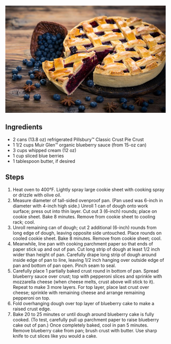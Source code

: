 ![Blueberry](https://raw.githubusercontent.com/mlaurel/astro-recipes-list/main/images/blueberry.jpg)

## Ingredients
- 2 cans (13.8 oz) refrigerated Pillsbury™ Classic Crust Pie Crust
- 1 1/2 cups Muir Glen™ organic blueberry sauce (from 15-oz can)
- 3 cups whipped cream (12 oz)
- 1 cup sliced blue berries
- 1 tablespoon butter, if desired


## Steps
1. Heat oven to 400°F. Lightly spray large cookie sheet with cooking spray or drizzle with olive oil.
2. Measure diameter of tall-sided ovenproof pan. (Pan used was 6-inch in diameter with 4-inch high side.) Unroll 1 can of dough onto work surface; press out into thin layer. Cut out 3 (6-inch) rounds; place on cookie sheet. Bake 8 minutes. Remove from cookie sheet to cooling rack; cool.
3. Unroll remaining can of dough; cut 2 additional (6-inch) rounds from long edge of dough, leaving opposite side untouched. Place rounds on cooled cookie sheet. Bake 8 minutes. Remove from cookie sheet; cool.
4. Meanwhile, line pan with cooking parchment paper so that ends of paper stick up and out of pan. Cut long strip of dough at least 1/2 inch wider than height of pan. Carefully drape long strip of dough around inside edge of pan to line, leaving 1/2 inch hanging over outside edge of pan and bottom of pan open. Pinch seam to seal.
5. Carefully place 1 partially baked crust round in bottom of pan. Spread blueberry sauce over crust; top with pepperoni slices and sprinkle with mozzarella cheese (when cheese melts, crust above will stick to it). Repeat to make 3 more layers. For top layer, place last crust over cheese; sprinkle with remaining cheese and arrange remaining pepperoni on top.
6. Fold overhanging dough over top layer of blueberry cake to make a raised crust edge.
7. Bake 20 to 25 minutes or until dough around blueberry cake is fully cooked. (To test, carefully pull up parchment paper to raise blueberry cake out of pan.) Once completely baked, cool in pan 5 minutes. Remove blueberry cake from pan; brush crust with butter. Use sharp knife to cut slices like you would a cake.
